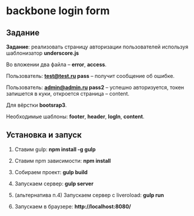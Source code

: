 # backbone login form

## Задание

**Задание**: реализовать страницу авторизации пользователей используя шаблонизатор **underscore.js**

Во вложении два файла – **error**, **access**.

Пользователь: **test@test.ru pass** – получит сообщение об ошибке.

Пользователь: **admin@admin.ru pass2** – успешно авторизуется, токен запишется в куки, откроется страница – content.

Для вёрстки **bootsrap3**.

Необходимые шаблоны: **footer**, **header**, **logIn**, **content**.

## Установка и запуск

1. Ставим gulp: **npm install -g gulp**

2. Ставим npm зависимости: **npm install**

3. Собираем проект: **gulp build**

4. Запускаем сервер: **gulp server**

5. (альтернатива п.4) Запускаем сервер с liveroload: **gulp run**

6. Запускаем в браузере: **http://localhost:8080/**
